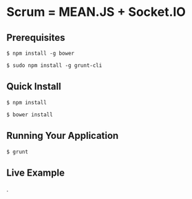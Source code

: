 Scrum = MEAN.JS + Socket.IO
===

## Prerequisites
```
$ npm install -g bower
```
```
$ sudo npm install -g grunt-cli
```

## Quick Install
```
$ npm install
```
```
$ bower install
```

## Running Your Application
```
$ grunt
```

## Live Example
[]().
